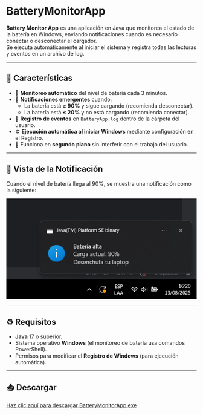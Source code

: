 # BatteryMonitorApp

**Battery Monitor App** es una aplicación en Java que monitorea el estado de la batería en Windows, enviando notificaciones cuando es necesario conectar o desconectar el cargador.  
Se ejecuta automáticamente al iniciar el sistema y registra todas las lecturas y eventos en un archivo de log.

---
## 📌 Características

- 🔋 **Monitoreo automático** del nivel de batería cada 3 minutos.
- 📢 **Notificaciones emergentes** cuando:
    - La batería está **≥ 90%** y sigue cargando (recomienda desconectar).
    - La batería está **≤ 20%** y no está cargando (recomienda conectar).
- 📝 **Registro de eventos** en `BatteryApp.log` dentro de la carpeta del usuario.
- ⚙ **Ejecución automática al iniciar Windows** mediante configuración en el Registro.
- 🚀 Funciona en **segundo plano** sin interferir con el trabajo del usuario.

---
## 📸 Vista de la Notificación

Cuando el nivel de batería llega al 90%, se muestra una notificación como la siguiente:

![Notificación de batería](./assets/notificacion.png)

---
## ⚙ Requisitos

- **Java** 17 o superior.
- Sistema operativo **Windows** (el monitoreo de batería usa comandos PowerShell).
- Permisos para modificar el **Registro de Windows** (para ejecución automática).

---

## 📥 Descargar
[Haz clic aquí para descargar BatteryMonitorApp.exe](./dist/BatteryMonitorApp.exe)
